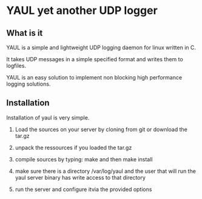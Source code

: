 # YAUL yet another UDP logger

## What is it
YAUL is a simple and lightweight UDP logging daemon for linux written in C.

It takes UDP messages in a simple specified format and writes them to logfiles.

YAUL is an easy solution to implement non blocking high performance logging
solutions.

## Installation
Installation of yaul is very simple.

1. Load the sources on your server by cloning from git or download the tar.gz

2. unpack the ressources if you loaded the tar.gz

3. compile sources by typing: make and then make install

4. make sure there is a directory /var/log/yaul and the user that will run the
yaul server binary has write access to that directory

5. run the server and configure itvia the provided options 